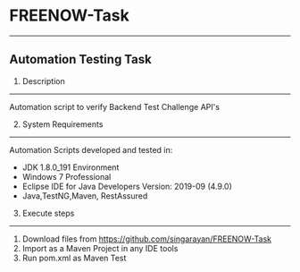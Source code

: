 # FREENOW-Task
-------------------------
Automation Testing Task                                
-------------------------

1. Description
--------------
Automation script to verify Backend Test Challenge API's

2. System Requirements
----------------------
Automation Scripts developed and tested in:
- JDK 1.8.0_191 Environment 
- Windows 7 Professional
- Eclipse IDE for Java Developers
  Version: 2019-09 (4.9.0)
- Java,TestNG,Maven, RestAssured


3. Execute steps
-----------------------
1. Download files from https://github.com/singarayan/FREENOW-Task
2. Import as a Maven Project in any IDE tools
3. Run pom.xml as Maven Test

